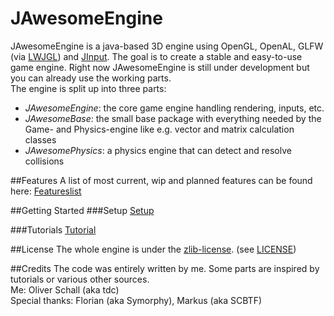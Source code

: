 JAwesomeEngine
==============

JAwesomeEngine is a java-based 3D engine using OpenGL, OpenAL, GLFW (via [LWJGL](http://www.lwjgl.org/)) and [JInput](https://java.net/projects/jinput). The goal is to create a stable and easy-to-use game engine. Right now JAwesomeEngine is still under development but you can already use the working parts.  
The engine is split up into three parts:
* *JAwesomeEngine*: the core game engine handling rendering, inputs, etc.
* *JAwesomeBase*: the small base package with everything needed by the Game- and Physics-engine like e.g. vector and matrix calculation classes
* *JAwesomePhysics*: a physics engine that can detect and resolve collisions

##Features
A list of most current, wip and planned features can be found here: [Featureslist](https://docs.google.com/document/d/15QltT290VhC6iJiMpwFT2kjq1JI1Age-wUBiEWgNOl8/)

##Getting Started
###Setup
[Setup](https://github.com/tdc22/JAwesomeEngine/wiki/Setup)

###Tutorials
[Tutorial](/Tutorial.md)

##License
The whole engine is under the [zlib-license](http://opensource.org/licenses/Zlib). (see [LICENSE](/LICENSE))

##Credits
The code was entirely written by me. Some parts are inspired by tutorials or various other sources.  
Me: Oliver Schall (aka tdc)  
Special thanks: Florian (aka Symorphy), Markus (aka SCBTF)
